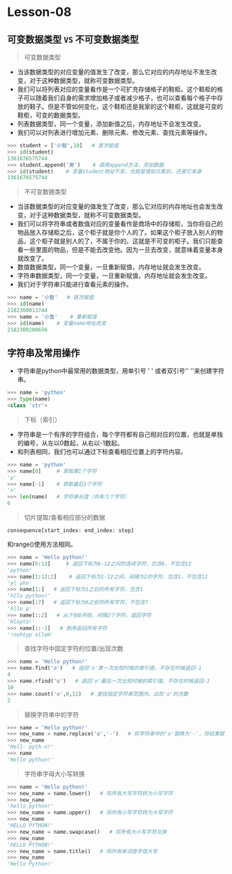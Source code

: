 # **Lesson-08**

## **可变数据类型 `VS` 不可变数据类型**

> 可变数据类型
- 当该数据类型的对应变量的值发生了改变，那么它对应的内存地址不发生改变，对于这种数据类型，就称可变数据类型。
- 我们可以将列表对应的变量看作是一个可扩充存储格子的鞋柜。这个鞋柜的格子可以随着我们自身的需求增加格子或者减少格子，也可以查看每个格子中存放的鞋子。但是不管如何变化，这个鞋柜还是我家的这个鞋柜，这就是可变的鞋柜，可变的数据类型。
- 列表数据类型，同一个变量，添加新值之后，内存地址不会发生改变。
- 我们可以对列表进行增加元素、删除元素、修改元素、查找元素等操作。

```python
>>> student = ['小智',10]   # 首次赋值
>>> id(student)
1361676575744
>>> student.append('男')    # 调用append方法，添加数据
>>> id(student)    # 变量student地址不变，也就是增加元素后，还是它本身
1361676575744
```

> 不可变数据类型
- 当该数据类型的对应变量的值发生了改变，那么它对应的内存地址也会发生改变，对于这种数据类型，就称不可变数据类型。
- 我们可以将字符串或者数值对应的变量看作是商场中的存储柜，当你将自己的物品放入存储柜之后，这个柜子就是你个人的了。如果这个柜子放入别人的物品，这个柜子就是别人的了，不属于你的。这就是不可变的柜子。我们只能查看一些里面的物品，但是不能去改变他。因为一旦去改变，就意味着变量本身就改变了。
- 数值数据类型，同一个变量，一旦重新赋值，内存地址就会发生改变。
- 字符串数据类型，同一个变量，一旦重新赋值，内存地址就会发生改变。
- 我们对于字符串只能进行查看元素的操作。

```python
>>> name = '小智'   # 首次赋值
>>> id(name)
2182300013744
>>> name = '小鱼'    # 重新赋值
>>> id(name)    # 变量name地址改变
2182300200656
```

## **字符串及常用操作**

- 字符串是python中最常用的数据类型，用单引号 ' ' 或者双引号'' ''来创建字符串。

```python
>>> name = 'python'
>>> type(name)
<class 'str'>
```

> 下标（索引）

- 字符串是一个有序的字符组合，每个字符都有自己相对应的位置，也就是单独的编号，从左以0数起，从右以-1数起。
- 和列表相同，我们也可以通过下标查看相应位置上的字符内容。

```python
>>> name = 'python'
>>> name[0]     # 获取第1个字符
'p'
>>> name[-1]    # 获取最后1个字符
'n'
>>> len(name)   # 字符串长度（共有几个字符）
6
```

> 切片提取/查看相应部分的数据

`consequence[start_index: end_index: step]`

和range()使用方法相同。

```python
>>> name = 'Hello python!'
>>> name[6:12]     # 返回下标为6-12之间的连续字符，包含6，不包含12
'python'
>>> name[1:12:2]    # 返回下标为1-12之间，间隔为2的字符，包含1，不包含12
'el yhn'
>>> name[1:]   # 返回下标为1之后的所有字符，包含1
'hllo python!'
>>> name[:7]   # 返回下标为6之前的所有字符，不包含7
'hllo p'
>>> name[::2]   # 从下标0开始，间隔2个字符，返回字符
'Hlopto!'
>>> name[::-1]   # 倒序返回所有字符
'!nohtyp olleH'
```

> 查找字符中固定字符的位置/出现次数

```python
>>> name = 'Hello python!'
>>> name.find('o')   # 返回'o'第一次出现时候的索引值，不存在时候返回-1
4
>>> name.rfind('o')   # 返回'o'最后一次出现时候的索引值，不存在时候返回-1
10
>>> name.count('o',0,11)   # 查找指定字符串范围内，出现'o'的次数
2
```

> 替换字符串中的字符

```python
>>> name = 'Hello python!'
>>> new_name = name.replace('o','-')   # 将字符串中的'o'替换为'-'，将结果赋值为新的变量，原变量不变
>>> new_name   
'Hell- pyth-n!'
>>> name   
'Hello python!'
```

> 字符串字母大小写转换

```python
>>> name = 'Hello python!'
>>> new_name = name.lower()   # 将所有大写字符转为小写字符
>>> new_name   
'hello python!'
>>> new_name = name.upper()   # 将所有小写字符转为大写字符
>>> new_name   
'HELLO PYTHON!'
>>> new_name = name.swapcase()   # 将所有大小写字符互换
>>> new_name   
'hELLO PYTHON!'
>>> new_name = name.title()   # 将所有单词首字母大写
>>> new_name   
'Hello Python!'
```